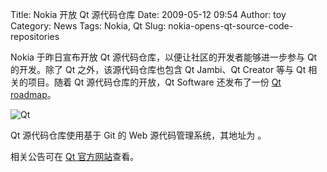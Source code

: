 Title: Nokia 开放 Qt 源代码仓库
Date: 2009-05-12 09:54
Author: toy
Category: News
Tags: Nokia, Qt
Slug: nokia-opens-qt-source-code-repositories

Nokia 于昨日宣布开放 Qt 源代码仓库，以便让社区的开发者能够进一步参与 Qt
的开发。除了 Qt 之外，该源代码仓库也包含 Qt Jambi、Qt Creator 等与 Qt
相关的项目。随着 Qt 源代码仓库的开放，Qt Software 还发布了一份 [Qt
roadmap](http://qtsoftware.com/roadmap)。

![Qt](http://i.linuxtoy.org/images/2009/05/qt-logo.png)

Qt 源代码仓库使用基于 Git 的 Web 源代码管理系统，其地址为 。

相关公告可在 [Qt
官方网站](http://www.qtsoftware.com/about/news/qt-contribution-model-announced)查看。
